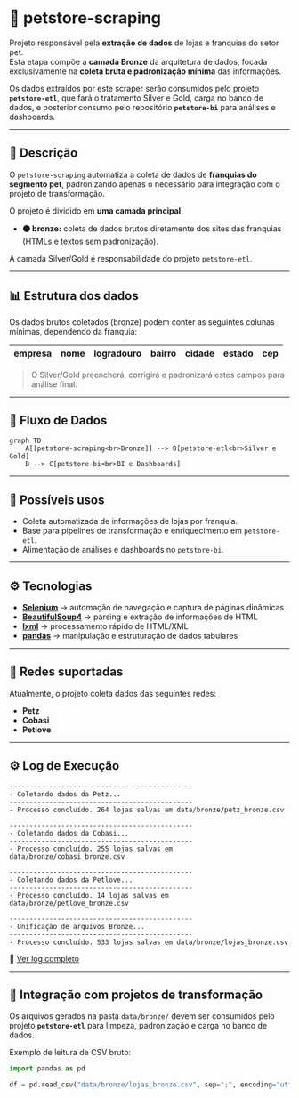 # 🐾 petstore-scraping

Projeto responsável pela **extração de dados** de lojas e franquias do setor pet.  
Esta etapa compõe a **camada Bronze** da arquitetura de dados, focada exclusivamente na **coleta bruta e padronização mínima** das informações.

Os dados extraídos por este scraper serão consumidos pelo projeto **`petstore-etl`**, que fará o tratamento Silver e Gold, carga no banco de dados, e posterior consumo pelo repositório **`petstore-bi`** para análises e dashboards.

---

## 📌 Descrição

O `petstore-scraping` automatiza a coleta de dados de **franquias do segmento pet**, padronizando apenas o necessário para integração com o projeto de transformação.

O projeto é dividido em **uma camada principal**:

* **🟤 bronze:** coleta de dados brutos diretamente dos sites das franquias (HTMLs e textos sem padronização).

A camada Silver/Gold é responsabilidade do projeto `petstore-etl`.

---

## 📊 Estrutura dos dados

Os dados brutos coletados (bronze) podem conter as seguintes colunas mínimas, dependendo da franquia:

| empresa | nome | logradouro | bairro | cidade | estado | cep |
| ------- | ---- | ---------- | ------ | ------ | ------ | --- |

> O Silver/Gold preencherá, corrigirá e padronizará estes campos para análise final.

---

## 🧩 Fluxo de Dados

```mermaid
graph TD
    A[[petstore-scraping<br>Bronze]] --> B[petstore-etl<br>Silver e Gold]
    B --> C[petstore-bi<br>BI e Dashboards]
```

---

## 🚀 Possíveis usos

* Coleta automatizada de informações de lojas por franquia.
* Base para pipelines de transformação e enriquecimento em `petstore-etl`.
* Alimentação de análises e dashboards no `petstore-bi`.

---

## ⚙️ Tecnologias

* [**Selenium**](https://pypi.org/project/selenium/) → automação de navegação e captura de páginas dinâmicas  
* [**BeautifulSoup4**](https://pypi.org/project/beautifulsoup4/) → parsing e extração de informações de HTML  
* [**lxml**](https://pypi.org/project/lxml/) → processamento rápido de HTML/XML  
* [**pandas**](https://pypi.org/project/pandas/) → manipulação e estruturação de dados tabulares  

---

## 🏪 Redes suportadas

Atualmente, o projeto coleta dados das seguintes redes:

* **Petz**
* **Cobasi**
* **Petlove**

---

## ⚙️ Log de Execução

```text
----------------------------------------------
- Coletando dados da Petz...
----------------------------------------------
- Processo concluído. 264 lojas salvas em data/bronze/petz_bronze.csv

----------------------------------------------
- Coletando dados da Cobasi...
----------------------------------------------
- Processo concluído. 255 lojas salvas em data/bronze/cobasi_bronze.csv

----------------------------------------------
- Coletando dados da Petlove...
----------------------------------------------
- Processo concluído. 14 lojas salvas em data/bronze/petlove_bronze.csv

----------------------------------------------
- Unificação de arquivos Bronze...
----------------------------------------------
- Processo concluído. 533 lojas salvas em data/bronze/lojas_bronze.csv
```
🔗 [Ver log completo](logs/log.txt)

---

## 🔗 Integração com projetos de transformação

Os arquivos gerados na pasta `data/bronze/` devem ser consumidos pelo projeto **`petstore-etl`** para limpeza, padronização e carga no banco de dados.

Exemplo de leitura de CSV bruto:

```python
import pandas as pd

df = pd.read_csv("data/bronze/lojas_bronze.csv", sep=";", encoding="utf-8")
```

